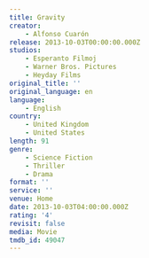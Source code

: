 ```yaml
---
title: Gravity
creator:
    - Alfonso Cuarón
release: 2013-10-03T00:00:00.000Z
studios:
    - Esperanto Filmoj
    - Warner Bros. Pictures
    - Heyday Films
original_title: ''
original_language: en
language:
    - English
country:
    - United Kingdom
    - United States
length: 91
genre:
    - Science Fiction
    - Thriller
    - Drama
format: ''
service: ''
venue: Home
date: 2013-10-03T04:00:00.000Z
rating: '4'
revisit: false
media: Movie
tmdb_id: 49047
---
```



